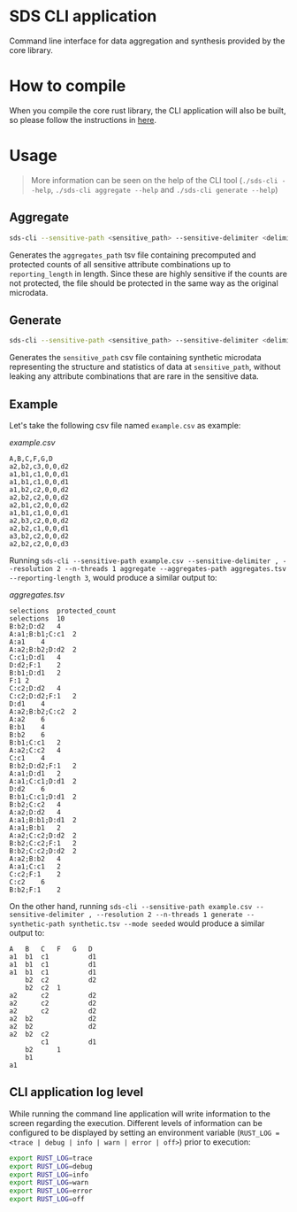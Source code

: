 # SDS CLI application

Command line interface for data aggregation and synthesis provided by the core library.

# How to compile

When you compile the core rust library, the CLI application will also be built, so please follow the instructions in [here](../core/README.md#how-to-compile).

# Usage

> More information can be seen on the help of the CLI tool (`./sds-cli --help`, `./sds-cli aggregate --help` and `./sds-cli generate --help`)

## Aggregate

```bash
sds-cli --sensitive-path <sensitive_path> --sensitive-delimiter <delimiter> --resolution <reporting_resolution> --n-threads <n> aggregate --aggregates-path <aggregates_path> --reporting-length <reporting_length>
```

Generates the `aggregates_path` tsv file containing precomputed and protected counts of all sensitive attribute combinations up to `reporting_length` in length. Since these are highly sensitive if the counts are not protected, the file should be protected in the same way as the original microdata.

## Generate

```bash
sds-cli --sensitive-path <sensitive_path> --sensitive-delimiter <delimiter> --resolution <reporting_resolution> --n-threads <n> generate --synthetic-path <synthetic_path> --mode <seeded|unseeded>
```

Generates the `sensitive_path` csv file containing synthetic microdata representing the structure and statistics of data at `sensitive_path`, without leaking any attribute combinations that are rare in the sensitive data.

## Example

Let's take the following csv file named `example.csv` as example:

_example.csv_

```csv
A,B,C,F,G,D
a2,b2,c3,0,0,d2
a1,b1,c1,0,0,d1
a1,b1,c1,0,0,d1
a1,b2,c2,0,0,d2
a2,b2,c2,0,0,d2
a2,b1,c2,0,0,d2
a1,b1,c1,0,0,d1
a2,b3,c2,0,0,d2
a2,b2,c1,0,0,d1
a3,b2,c2,0,0,d2
a2,b2,c2,0,0,d3
```

Running `sds-cli --sensitive-path example.csv --sensitive-delimiter , --resolution 2 --n-threads 1 aggregate --aggregates-path aggregates.tsv --reporting-length 3`, would produce a similar output to:

_aggregates.tsv_

```tsv
selections	protected_count
selections	10
B:b2;D:d2	4
A:a1;B:b1;C:c1	2
A:a1	4
A:a2;B:b2;D:d2	2
C:c1;D:d1	4
D:d2;F:1	2
B:b1;D:d1	2
F:1	2
C:c2;D:d2	4
C:c2;D:d2;F:1	2
D:d1	4
A:a2;B:b2;C:c2	2
A:a2	6
B:b1	4
B:b2	6
B:b1;C:c1	2
A:a2;C:c2	4
C:c1	4
B:b2;D:d2;F:1	2
A:a1;D:d1	2
A:a1;C:c1;D:d1	2
D:d2	6
B:b1;C:c1;D:d1	2
B:b2;C:c2	4
A:a2;D:d2	4
A:a1;B:b1;D:d1	2
A:a1;B:b1	2
A:a2;C:c2;D:d2	2
B:b2;C:c2;F:1	2
B:b2;C:c2;D:d2	2
A:a2;B:b2	4
A:a1;C:c1	2
C:c2;F:1	2
C:c2	6
B:b2;F:1	2
```

On the other hand, running `sds-cli --sensitive-path example.csv --sensitive-delimiter , --resolution 2 --n-threads 1 generate --synthetic-path synthetic.tsv --mode seeded` would produce a similar output to:

```tsv
A	B	C	F	G	D
a1	b1	c1			d1
a1	b1	c1			d1
a1	b1	c1			d1
	b2	c2			d2
	b2	c2	1
a2		c2			d2
a2		c2			d2
a2		c2			d2
a2	b2				d2
a2	b2				d2
a2	b2	c2
		c1			d1
	b2		1
	b1
a1
```

## CLI application log level

While running the command line application will write information to the screen regarding the execution. Different levels of information can be configured to be displayed by setting an environment variable (`RUST_LOG = <trace | debug | info | warn | error | off>`) prior to execution:

```bash
export RUST_LOG=trace
export RUST_LOG=debug
export RUST_LOG=info
export RUST_LOG=warn
export RUST_LOG=error
export RUST_LOG=off
```
